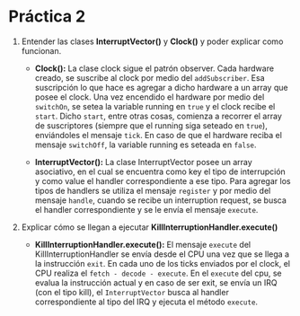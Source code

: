 # Práctica 2

1. Entender las clases __InterruptVector()__ y __Clock()__ y poder explicar como funcionan.
    - __Clock():__ La clase clock sigue el patrón observer. Cada hardware creado, se suscribe al clock por medio del `addSubscriber`. Esa suscripción lo que hace es agregar a dicho hardware a un array que posee el clock. Una vez encendido el hardware por medio del `switchOn`, se setea la variable running en `true` y el clock recibe el `start`. Dicho `start`, entre otras cosas, comienza a recorrer el array de suscriptores (siempre que el running siga seteado en `true`), enviándoles el mensaje `tick`. En caso de que el hardware reciba el mensaje `switchOff`, la variable running es seteada en `false`.
    
    - __InterruptVector():__ La clase InterruptVector posee un array asociativo, en el cual se encuentra como key el tipo de interrupción y como value el handler correspondiente a ese tipo. Para agregar los tipos de handlers se utiliza el mensaje `register` y por medio del mensaje `handle`, cuando se recibe un interruption request, se busca el handler correspondiente y se le envía el mensaje `execute`.

2. Explicar cómo se llegan a ejecutar __KillInterruptionHandler.execute()__
    
    - __KillInterruptionHandler.execute():__ El mensaje `execute` del KillInterruptionHandler se envía desde el CPU una vez que se llega a la instrucción `exit`. En cada uno de los ticks enviados por el clock, el CPU realiza el `fetch - decode - execute`. En el `execute` del cpu, se evalua la instrucción actual y en caso de ser exit, se envía un IRQ (con el tipo kill), el `InterruptVector` busca al handler correspondiente al tipo del IRQ y ejecuta el método `execute`.